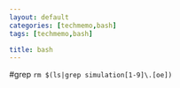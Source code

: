 ```yaml
---
layout: default
categories: [techmemo,bash]
tags: [techmemo,bash]

title: bash
---
```

#grep
`rm $(ls|grep simulation[1-9]\.[oe])`